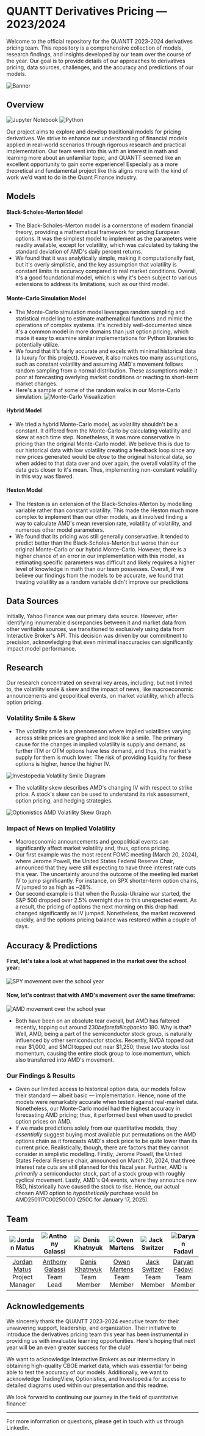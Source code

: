 # QUANTT Derivatives Pricing — 2023/2024

Welcome to the official repository for the QUANTT 2023-2024 derivatives pricing team. This repository is a comprehensive collection of models, research findings, and insights developed by our team over the course of the year. Our goal is to provide details of our approaches to derivatives pricing, data sources, challenges, and the accuracy and predictions of our models.

![Banner](https://drive.google.com/uc?export=download&id=1cd3UN4nEdmHOHb9JQiZUovlGWXSpP8kg)

## Overview
![Jupyter Notebook](https://img.shields.io/badge/jupyter-%23FA0F00.svg?style=for-the-badge&logo=jupyter&logoColor=white)
![Python](https://img.shields.io/badge/python-3670A0?style=for-the-badge&logo=python&logoColor=ffdd54)

Our project aims to explore and develop traditional models for pricing derivatives. We strive to enhance our understanding of financial models applied in real-world scenarios through rigorous research and practical implementation. Our team went into this with an interest in math and learning more about an unfamiliar topic, and QUANTT seemed like an excellent opportunity to gain some experience! Especially as a more theoretical and fundamental project like this aligns more with the kind of work we'd want to do in the Quant Finance industry.

## Models

#### Black-Scholes-Merton Model

- The Black-Scholes-Merton model is a cornerstone of modern financial theory, providing a mathematical framework for pricing European options. It was the simplest model to implement as the parameters were readily available, except for volatility, which was calculated by taking the standard deviation of AMD's daily percent returns.
- We found that it was analytically simple, making it computationally fast, but it's overly simplistic, and the key assumption that volatility is constant limits its accuracy compared to real market conditions. Overall, it's a good foundational model, which is why it's been subject to various extensions to address its limitations, such as our third model.

#### Monte-Carlo Simulation Model

- The Monte-Carlo simulation model leverages random sampling and statistical modelling to estimate mathematical functions and mimic the operations of complex systems. It's incredibly well-documented since it's a common model in more domains than just option pricing, which made it easy to examine similar implementations for Python libraries to potentially utilize.
- We found that it's fairly accurate and excels with minimal historical data (a luxury for this project). However, it also makes too many assumptions, such as constant volatility and assuming AMD's movement follows random sampling from a normal distribution. These assumptions make it poor at forecasting overlying market conditions or reacting to short-term market changes.
- Here's a sample of some of the random walks in our Monte-Carlo simulation:
![Monte-Carlo Visualization](https://drive.google.com/uc?export=download&id=1DrCui1GXrxlipLYhX7_f5W-FG9-lSJK7)

#### Hybrid Model
- We tried a hybrid Monte-Carlo model, as volatility shouldn't be a constant. It differed from the Monte-Carlo by calculating volatility and skew at each time step. Nonetheless, it was more conservative in pricing than the original Monte-Carlo model. We believe this is due to our historical data with low volatility creating a feedback loop since any new prices generated would be *close* to the original historical data, so when added to that data over and over again, the overall volatility of the data gets closer to it's mean. Thus, implementing non-constant volatility in this way was flawed.

#### Heston Model

- The Heston is an extension of the Black-Scholes-Merton by modelling variable rather than constant volatility. This made the Heston much more complex to implement than our other models, as it involved finding a way to calculate AMD's mean reversion rate, volatility of volatility, and numerous other model parameters.
- We found that its pricing was still generally conservative. It tended to predict better than the Black-Scholes-Merton but worse than our original Monte-Carlo or our hybrid Monte-Carlo. However, there is a higher chance of an error in our implementation with this model, as estimating specific parameters was difficult and likely requires a higher level of knowledge in math than our team possesses. Overall, if we believe our findings from the models to be accurate, we found that treating volatility as a random variable didn't improve our predictions

## Data Sources

Initially, Yahoo Finance was our primary data source. However, after identifying innumerable discrepancies between it and market data from other verifiable sources, we transitioned to exclusively using data from Interactive Broker's API. This decision was driven by our commitment to precision, acknowledging that even minimal inaccuracies can significantly impact model performance.

## Research

Our research concentrated on several key areas, including, but not limited to, the volatility smile & skew and the impact of news, like macroeconomic announcements and geopolitical events, on market volatility, which affects option pricing.

### Volatility Smile & Skew

- The volatility smile is a phenomenon where implied volatilities varying across strike prices are graphed and look like a smile. The primary cause for the changes in implied volatility is supply and demand, as further ITM or OTM options have less demand, and thus, the market's supply for them is much lower. The risk of providing liquidity for these options is higher, hence the higher IV.

![Investopedia Volatility Smile Diagram](https://drive.google.com/uc?export=download&id=1g-bZOdsjm6SCU3CHJWwAY1wzacNYyx72)

- The volatility skew describes AMD's changing IV with respect to strike price. A stock's skew can be used to understand its risk assessment, option pricing, and hedging strategies.

![Optionistics AMD Volatility Skew Graph](https://drive.google.com/uc?export=download&id=12a-nPvAN7oUTHamoLxTyVsCr6csldHoE)

### Impact of News on Implied Volatility

- Macroeconomic announcements and geopolitical events can significantly affect market volatility and, thus, options pricing.
- Our first example was the most recent FOMC meeting (March 20, 2024), where Jerome Powell, the United States Federal Reserve Chair, announced that they were still expecting to have three interest rate cuts this year. The uncertainty around the outcome of the meeting led market IV to jump significantly. For instance, on SPX shorter-term option chains, IV jumped to as high as ~28%.
- Our second example is that when the Russia-Ukraine war started, the S&P 500 dropped over 2.5% overnight due to this unexpected event. As a result, the pricing of options the next morning on this drop had changed significantly as IV jumped. Nonetheless, the market recovered quickly, and the options pricing balance was restored within a couple of days. 

## Accuracy & Predictions

#### First, let's take a look at what happened in the market over the school year:
![SPY movement over the school year](https://drive.google.com/uc?export=download&id=1SmiKEj3xBmcm1TEViLejUePPtysanXHr)

#### Now, let's contrast that with AMD's movement over the same timeframe:
![AMD movement over the school year](https://drive.google.com/uc?export=download&id=1tIgSDw-gCPtYiDWGzoXCrxeh1V_H_pWq)

- Both have been on an absolute tear overall, but AMD has faltered recently, topping out around $230 before falling back to ~$180. Why is that? Well, AMD, being a part of the semiconductor stock group, is naturally influenced by other semiconductor stocks. Recently, NVDA topped out near $1,000, and SMCI topped out near $1,250; these two stocks lost momentum, causing the entire stock group to lose momentum, which also transferred into AMD's movement.

### Our Findings & Results
- Given our limited access to historical option data, our models follow their standard — albeit basic — implementation. Hence, none of the models were remarkably accurate when tested against real-market data. Nonetheless, our Monte-Carlo model had the highest accuracy in forecasting AMD pricing; thus, it performed best when used to predict option prices on AMD.
- If we made predictions solely from our quantitative models, they *essentially* suggest buying most available put permutations on the AMD options chain as it forecasts AMD's stock price to be quite lower than its current price. Realistically, though, there are factors that they cannot consider in simplistic modelling. Firstly, Jerome Powell, the United States Federal Reserve chair, announced on March 20, 2024, that three interest rate cuts are still planned for this fiscal year. Further, AMD is *primarily* a semiconductor stock, part of a stock group with roughly cyclical movement. Lastly, AMD's Q4 events, where they announce new R&D, historically have caused the stock to rise. Hence, our actual chosen AMD option to *hypothetically* purchase would be AMD250117C00250000 (250C for January 17, 2025).

## Team
| ![Jordan Matus](https://drive.google.com/uc?export=download&id=1Ucw8tXeEeIzCuUz67dVtSeDBWi382w9z) | ![Anthony Galassi](https://drive.google.com/uc?export=download&id=1KNzJPQauTXHuwcw-eQplb_f1gPE81mHh) | ![Denis Khatnyuk](https://drive.google.com/uc?export=download&id=1zmHMrE9AEOIGz7zXIm16ksioyz2gER6q) | ![Owen Martens](https://drive.google.com/uc?export=download&id=1m_Ce3Da90u63LLQj6DOJEpoAM-dCAw0U) | ![Jack Switzer](https://drive.google.com/uc?export=download&id=1VTrLpG2Qcvc54Kdc3PSz2SmBCbZpcld4) | ![Daryan Fadavi](https://drive.google.com/uc?export=download&id=1RpmcVph-HPidpxulkwfeYPEt3d2B63Mr) |
|:-----------------------------:|:-----------------------:|:-------------------------:|:----------------------------:|:-------------------------:|:-------------------------:|
| [Jordan Matus](https://www.linkedin.com/in/jordanmatus/) <br> Project Manager | [Anthony Galassi](https://www.linkedin.com/in/anthonygalassi/) <br> Team Lead | [Denis Khatnyuk](https://www.linkedin.com/in/dkhatnyuk/) <br> Team Member | [Owen Martens](https://www.linkedin.com/in/owen-martens-28239b261/) <br> Team Member | [Jack Switzer](https://www.linkedin.com/in/jack-switzer-ba102418a/) <br> Team Member | [Daryan Fadavi](https://www.linkedin.com/in/daryanfadavi/) <br> Team Member |

## Acknowledgements

We sincerely thank the QUANTT 2023-2024 executive team for their unwavering support, leadership, and organization. Their initiative to introduce the derivatives pricing team this year has been instrumental in providing us with invaluable learning opportunities. Here's hoping that next year will be an even greater success for the club!

We want to acknowledge Interactive Brokers as our intermediary in obtaining high-quality CBOE market data, which was essential for being able to test the accuracy of our models. Additionally, we want to acknowledge TradingView, Optionistics, and Investopedia for access to detailed diagrams used within our presentation and this readme.

We look forward to continuing our journey in the field of quantitative finance!

---

For more information or questions, please get in touch with us through LinkedIn.
